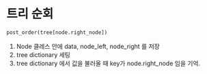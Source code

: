 # 트리 순회

```python
post_order(tree[node.right_node])
```

1. Node 클레스 안에 data, node_left, node_right 를 저장
2. tree dictionary 세팅
3. tree dictionary 에서 값을 불러올 때 key가 node.right_node 임을 기억.
